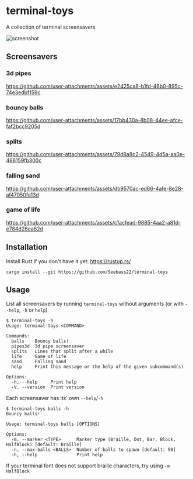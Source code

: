 # terminal-toys
A collection of terminal screensavers

![screenshot](https://github.com/user-attachments/assets/61bcb66a-4963-4dc5-8b90-c21736f5cce2)
## Screensavers
### 3d pipes
https://github.com/user-attachments/assets/e2425ca8-b1fd-46b0-895c-74e3edbf159c
### bouncy balls
https://github.com/user-attachments/assets/17bb430a-8b08-44ee-afce-faf2bcc9205d
### splits
https://github.com/user-attachments/assets/79d8a8c2-4549-4d5a-aa0e-466159fb300c
### falling sand
https://github.com/user-attachments/assets/db9570ac-ed66-4afe-8e28-af47050fa13d
### game of life
https://github.com/user-attachments/assets/c1acfead-9885-4aa2-a81d-e784d26ea62d

## Installation
Install Rust if you don't have it yet: https://rustup.rs/
```
cargo install --git https://github.com/Seebass22/terminal-toys
```

## Usage
List all screensavers by running `terminal-toys` without arguments (or with `--help`, `-h` or `help`)
```
$ terminal-toys -h
Usage: terminal-toys <COMMAND>

Commands:
  balls    Bouncy balls!
  pipes3d  3d pipe screensaver
  splits   Lines that split after a while
  life     Game of life
  sand     Falling sand
  help     Print this message or the help of the given subcommand(s)

Options:
  -h, --help     Print help
  -V, --version  Print version
```
Each screensaver has its' own `--help`/`-h`
```
$ terminal-toys balls -h
Bouncy balls!

Usage: terminal-toys balls [OPTIONS]

Options:
  -m, --marker <TYPE>      Marker type (Braille, Dot, Bar, Block, HalfBlock) [default: Braille]
  -n, --max-balls <BALLS>  Number of balls to spawn [default: 50]
  -h, --help               Print help
```
If your terminal font does not support braille characters, try using `-m HalfBlock`
